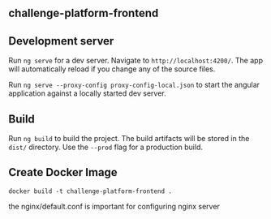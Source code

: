 ## challenge-platform-frontend

## Development server

Run `ng serve` for a dev server. Navigate to `http://localhost:4200/`. The app will automatically reload if you change any of the source files.

Run `ng serve --proxy-config proxy-config-local.json` to start the angular application against a locally started dev server. 

## Build

Run `ng build` to build the project. The build artifacts will be stored in the `dist/` directory. Use the `--prod` flag for a production build.

## Create Docker Image
`docker build -t challenge-platform-frontend .`

the nginx/default.conf is important for configuring nginx server

